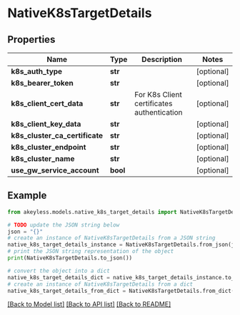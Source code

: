 # NativeK8sTargetDetails


## Properties

Name | Type | Description | Notes
------------ | ------------- | ------------- | -------------
**k8s_auth_type** | **str** |  | [optional] 
**k8s_bearer_token** | **str** |  | [optional] 
**k8s_client_cert_data** | **str** | For K8s Client certificates authentication | [optional] 
**k8s_client_key_data** | **str** |  | [optional] 
**k8s_cluster_ca_certificate** | **str** |  | [optional] 
**k8s_cluster_endpoint** | **str** |  | [optional] 
**k8s_cluster_name** | **str** |  | [optional] 
**use_gw_service_account** | **bool** |  | [optional] 

## Example

```python
from akeyless.models.native_k8s_target_details import NativeK8sTargetDetails

# TODO update the JSON string below
json = "{}"
# create an instance of NativeK8sTargetDetails from a JSON string
native_k8s_target_details_instance = NativeK8sTargetDetails.from_json(json)
# print the JSON string representation of the object
print(NativeK8sTargetDetails.to_json())

# convert the object into a dict
native_k8s_target_details_dict = native_k8s_target_details_instance.to_dict()
# create an instance of NativeK8sTargetDetails from a dict
native_k8s_target_details_from_dict = NativeK8sTargetDetails.from_dict(native_k8s_target_details_dict)
```
[[Back to Model list]](../README.md#documentation-for-models) [[Back to API list]](../README.md#documentation-for-api-endpoints) [[Back to README]](../README.md)


